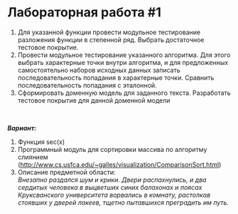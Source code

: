 # Лабораторная работа #1

1. Для указанной функции провести модульное тестирование разложения функции в степенной ряд. Выбрать достаточное тестовое покрытие.
2. Провести модульное тестирование указанного алгоритма. Для этого выбрать характерные точки внутри алгоритма, и для предложенных самостоятельно наборов исходных данных записать последовательность попадания в характерные точки. Сравнить последовательность попадания с эталонной.
3. Сформировать доменную модель для заданного текста.  Разработать тестовое покрытие для данной доменной модели

<br>

<i><b>Вариант:</b></i>
<div id="st-lab1-text">
  <ol>
    <li>Функция sec(x)</li>
    <li>Программный модуль для сортировки массива по алгоритму слиянием (<a href="http://www.cs.usfca.edu/~galles/visualization/ComparisonSort.html">http://www.cs.usfca.edu/~galles/visualization/ComparisonSort.html</a>)</li>
    <li>Описание предметной области:<br>
      <div>
        <div>
         <i>Внезапно раздался  шум  и крики.  Двери  распахнулись, и  два  сердитых
         человека  в выцветших синих балахонах  и  поясах  Круксванского университета
         ворвались в комнату,  растолкав стоявших у  дверей лакеев, тщетно пытавшихся
         преградить им путь.</i>
        </div>
     </div>
  </li>
 </ol>
</div>
